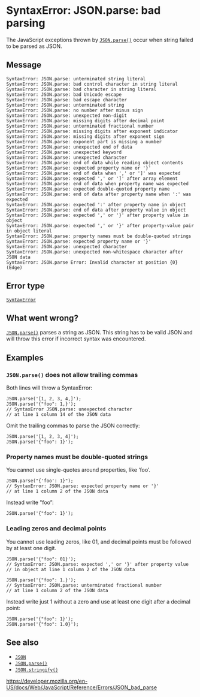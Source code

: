 SyntaxError: JSON.parse: bad parsing
====================================

The JavaScript exceptions thrown by [`JSON.parse()`](../global_objects/json/parse) occur when string failed to be parsed as JSON.

Message
-------

    SyntaxError: JSON.parse: unterminated string literal
    SyntaxError: JSON.parse: bad control character in string literal
    SyntaxError: JSON.parse: bad character in string literal
    SyntaxError: JSON.parse: bad Unicode escape
    SyntaxError: JSON.parse: bad escape character
    SyntaxError: JSON.parse: unterminated string
    SyntaxError: JSON.parse: no number after minus sign
    SyntaxError: JSON.parse: unexpected non-digit
    SyntaxError: JSON.parse: missing digits after decimal point
    SyntaxError: JSON.parse: unterminated fractional number
    SyntaxError: JSON.parse: missing digits after exponent indicator
    SyntaxError: JSON.parse: missing digits after exponent sign
    SyntaxError: JSON.parse: exponent part is missing a number
    SyntaxError: JSON.parse: unexpected end of data
    SyntaxError: JSON.parse: unexpected keyword
    SyntaxError: JSON.parse: unexpected character
    SyntaxError: JSON.parse: end of data while reading object contents
    SyntaxError: JSON.parse: expected property name or '}'
    SyntaxError: JSON.parse: end of data when ',' or ']' was expected
    SyntaxError: JSON.parse: expected ',' or ']' after array element
    SyntaxError: JSON.parse: end of data when property name was expected
    SyntaxError: JSON.parse: expected double-quoted property name
    SyntaxError: JSON.parse: end of data after property name when ':' was expected
    SyntaxError: JSON.parse: expected ':' after property name in object
    SyntaxError: JSON.parse: end of data after property value in object
    SyntaxError: JSON.parse: expected ',' or '}' after property value in object
    SyntaxError: JSON.parse: expected ',' or '}' after property-value pair in object literal
    SyntaxError: JSON.parse: property names must be double-quoted strings
    SyntaxError: JSON.parse: expected property name or '}'
    SyntaxError: JSON.parse: unexpected character
    SyntaxError: JSON.parse: unexpected non-whitespace character after JSON data
    SyntaxError: JSON.parse Error: Invalid character at position {0} (Edge)

Error type
----------

[`SyntaxError`](../global_objects/syntaxerror)

What went wrong?
----------------

[`JSON.parse()`](../global_objects/json/parse) parses a string as JSON. This string has to be valid JSON and will throw this error if incorrect syntax was encountered.

Examples
--------

### `JSON.parse()` does not allow trailing commas

Both lines will throw a SyntaxError:

    JSON.parse('[1, 2, 3, 4,]');
    JSON.parse('{"foo": 1,}');
    // SyntaxError JSON.parse: unexpected character
    // at line 1 column 14 of the JSON data

Omit the trailing commas to parse the JSON correctly:

    JSON.parse('[1, 2, 3, 4]');
    JSON.parse('{"foo": 1}');

### Property names must be double-quoted strings

You cannot use single-quotes around properties, like ‘foo’.

    JSON.parse("{'foo': 1}");
    // SyntaxError: JSON.parse: expected property name or '}'
    // at line 1 column 2 of the JSON data

Instead write "foo”:

    JSON.parse('{"foo": 1}');

### Leading zeros and decimal points

You cannot use leading zeros, like 01, and decimal points must be followed by at least one digit.

    JSON.parse('{"foo": 01}');
    // SyntaxError: JSON.parse: expected ',' or '}' after property value
    // in object at line 1 column 2 of the JSON data

    JSON.parse('{"foo": 1.}');
    // SyntaxError: JSON.parse: unterminated fractional number
    // at line 1 column 2 of the JSON data

Instead write just 1 without a zero and use at least one digit after a decimal point:

    JSON.parse('{"foo": 1}');
    JSON.parse('{"foo": 1.0}');

See also
--------

-   [`JSON`](../global_objects/json)
-   [`JSON.parse()`](../global_objects/json/parse)
-   [`JSON.stringify()`](../global_objects/json/stringify)

<a href="https://developer.mozilla.org/en-US/docs/Web/JavaScript/Reference/Errors/JSON_bad_parse" class="_attribution-link">https://developer.mozilla.org/en-US/docs/Web/JavaScript/Reference/Errors/JSON_bad_parse</a>

